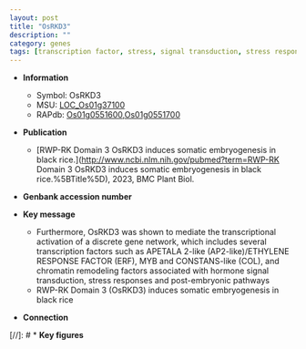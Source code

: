 ```yaml
---
layout: post
title: "OsRKD3"
description: ""
category: genes
tags: [transcription factor, stress, signal transduction, stress response, ethylene response, somatic embryogenesis]
---
```


* **Information**  
    + Symbol: OsRKD3  
    + MSU: [LOC_Os01g37100](http://rice.uga.edu/cgi-bin/ORF_infopage.cgi?orf=LOC_Os01g37100)  
    + RAPdb: [Os01g0551600](https://rapdb.dna.affrc.go.jp/locus/?name=Os01g0551600),[Os01g0551700](https://rapdb.dna.affrc.go.jp/locus/?name=Os01g0551700)  

* **Publication**  
    + [RWP-RK Domain 3 OsRKD3 induces somatic embryogenesis in black rice.](http://www.ncbi.nlm.nih.gov/pubmed?term=RWP-RK Domain 3 OsRKD3 induces somatic embryogenesis in black rice.%5BTitle%5D), 2023, BMC Plant Biol.

* **Genbank accession number**  

* **Key message**  
    + Furthermore, OsRKD3 was shown to mediate the transcriptional activation of a discrete gene network, which includes several transcription factors such as APETALA 2-like (AP2-like)/ETHYLENE RESPONSE FACTOR (ERF), MYB and CONSTANS-like (COL), and chromatin remodeling factors associated with hormone signal transduction, stress responses and post-embryonic pathways
    + RWP-RK Domain 3 (OsRKD3) induces somatic embryogenesis in black rice

* **Connection**  

[//]: # * **Key figures**  


